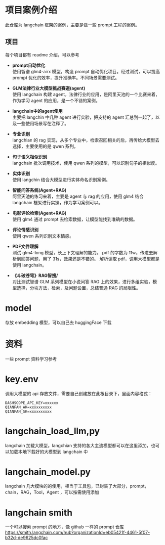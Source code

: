 # 项目案例介绍
此仓库为 langchain 框架的案例，主要是做一些 prompt 工程的案例。

## 项目
每个项目都有 readme 介绍，可以参考
* **prompt自动优化**<br>
    使用智谱 glm4-airx 模型，构造 prompt 自动优化项目。经过测试，可以提高 prompt 优化的效率，提升准确率。不同场景需要测试。


* **GLM法律行业大模型挑战赛道(agent)**<br>
    使用 langchain 构建 agent，法律行业的应用，是阿里天池的一个比赛来着，作为学习 agent 的应用，是一个不错的案例。


* **langchain中的agent使用**<br>
    主要把 langchin 中几种 agent 进行实验，把支持的 agent 汇总到一起了，以及一些使用场景写在注释了。


* **专业识别**<br>
    langchian 的 rag 实现，从多个专业中，检索召回相关的后，再传给大模型去选择，主要使用的是 qwen 系列。


* **句子语义相似识别**<br>
    langchain 批次调用技术，使用 qwen 系列的模型，可以识别句子的相似度。


* **实体识别**<br>
    使用 langchin 结合大模型进行实体命名识别案例。


* **智能问答系统(Agent+RAG)**<br>
    阿里天池的练习来着，主要是 agent 与 rag 的应用，使用 glm4 结合 langchain 框架进行实操，作为学习案例可以。


* **电影评论检索(Agent+RAG)**<br>
    使用 glm4 通过 prompt 去检索数据，让模型能找到准确的数据。


* **评论情感识别**<br>
    使用 qwen 系列识别文本情感。


* **PDF文件理解**<br>
    测试 glm4-long 模型，长上下文理解的能力。 pdf 的字数为 11w，传进去解析到回答问题，用了 31s，效果还是不错的。 解析读取 pdf，调用大模型都是使用 langchain。

* **《斗破苍穹》RAG智搜/**<br>
    对比测试智谱 GLM 系列模型在小说问答 RAG 上的效果，进行多组实验，模型选择，分块方法，检索，及问题设置，总结普通 RAG 的局限性。

# model
存放 embedding 模型，可以自己去 huggingFace 下载


# 资料
一些 prompt 资料学习参考


# key.env
调用大模型的 api 存放文件，需要自己创建放在此根目录下，里面内容格式：<br>
```
DASHSCOPE_API_KEY=xxxxxx
QIANFAN_AK=xxxxxxxxxx
QIANFAN_SK=xxxxxxxxxx
```


# langchain_load_llm,py
langchain 加载大模型，langchian 支持的各大主流模型都可以在这里添加，也可以加载本地下载好的大模型到 langchain 中


# langchain_model.py
langchain 几大模块的的使用，相当于工具包，已封装了大部分，prompt，chain，RAG，Tool，Agent ，可以按需使用添加


# langchain smith
一个可以搜索 prompt 的地方，像 github 一样的 prompt 仓库
https://smith.langchain.com/hub?organizationId=eb05421f-4461-5f07-b32d-de9625dc0fac
